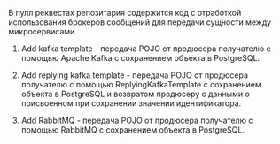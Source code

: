 В пулл реквестах репозитария содержится код с отработкой использования брокеров сообщений для передачи сущности между микросервисами. 

1. Add kafka template - передача POJO от продюсера получателю с помощью Apache Kafka с сохранением объекта в PostgreSQL.

2. Add replying kafka template - передача POJO от продюсера получателю с помощью ReplyingKafkaTemplate с сохранением объекта в PostgreSQL и возвратом продюсеру с данными о присвоенном при сохранении значении идентификатора.

3. Add RabbitMQ - передача POJO от продюсера получателю с помощью RabbitMQ с сохранением объекта в PostgreSQL.
